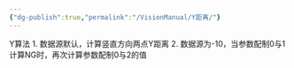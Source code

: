 ```yaml
---
{"dg-publish":true,"permalink":"/VisionManual/Y距离/"}
---
```


Y算法
	1. 数据源默认，计算竖直方向两点Y距离 
	2. 数据源为-10，当参数配制0与1计算NG时，再次计算参数配制0与2的值